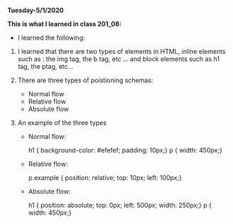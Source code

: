 **Tuesday-5/1/2020**

**This is what I learned in class 201_08:**

* I learned the following:

1. I learned that there are two types of elements in HTML, inline elements such as : the img tag, the b tag, etc ... and block elements such as h1 tag, the ptag, etc...

2. There are three types of poistioning schemas:
    - Normal flow
    - Relative flow
    - Absolute flow

3. An example of the three types 

    - Normal flow:

        h1 {
background-color: #efefef;
padding: 10px;}
p {
width: 450px;}

    - Relative flow:

        p.example {
position: relative;
top: 10px;
left: 100px;}

    - Absolute flow:

      h1 {
position: absolute;
top: 0px;
left: 500px;
width: 250px;}
p {
width: 450px;}